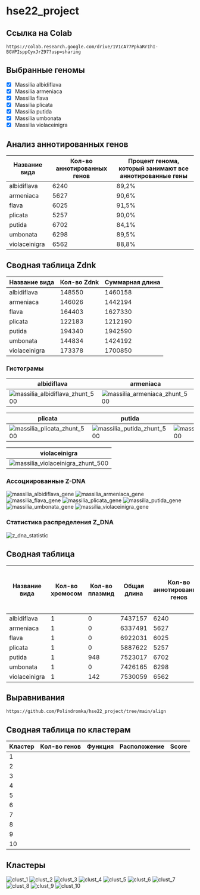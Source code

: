 # hse22_project
## Ссылка на Colab
```
https://colab.research.google.com/drive/1V1cA77PpkaRrIhI-BGVPIsppCyxJrZ97?usp=sharing
```
## Выбранные геномы
- [x] Massilia albidiflava
- [x] Massilia armeniaca
- [x] Massilia flava
- [x] Massilia plicata
- [x] Massilia putida
- [x] Massilia umbonata
- [x] Massilia violaceinigra
## Анализ аннотированных генов
|Название вида | Кол-во аннотированных генов| Процент генома, который занимают все аннотированные гены | 
|---|---|---
albidiflava| 6240| 89,2%|
armeniaca| 5627| 90,6%|
flava| 6025| 91,5%|
plicata| 5257| 90,0%|
putida| 6702| 84,1%|
umbonata| 6298| 89,5%|
violaceinigra| 6562| 88,8%|
## Сводная таблица Zdnk
|Название вида | Кол-во Zdnk| Суммарная длина | 
|---|---|---
albidiflava| 148550| 1460158|
armeniaca| 146026| 1442194|
flava| 164403| 1627330|
plicata| 122183| 1212190|
putida| 194340| 1942590|
umbonata| 144834| 1424192|
violaceinigra| 173378| 1700850|

### Гистограмы

|albidiflava | armeniaca| flava
|---|---|---
![massilia_albidiflava_zhunt_500](https://user-images.githubusercontent.com/59918228/173200128-3b6c95cd-bc36-4330-9faf-c7beb6e23e83.png)|![massilia_armeniaca_zhunt_500](https://user-images.githubusercontent.com/59918228/173200206-1fd6d71f-9927-4314-8e54-67585f87b16b.png)|![massilia_flava_zhunt_500](https://user-images.githubusercontent.com/59918228/173200229-42fe911e-d920-4600-9b03-8ef465e34ae2.png)|

plicata| putida| umbonata|
|---|---|---
![massilia_plicata_zhunt_500](https://user-images.githubusercontent.com/59918228/173200308-bb47bc44-282d-4063-b2b0-316f5e076dd0.png)| ![massilia_putida_zhunt_500](https://user-images.githubusercontent.com/59918228/173200314-3485154b-c52e-4eff-840f-2f51a4b737a3.png)|![massilia_umbonata_zhunt_500](https://user-images.githubusercontent.com/59918228/173200323-47c154d9-5541-45b5-b1ac-2da712f3640a.png)|

violaceinigra|
|---
![massilia_violaceinigra_zhunt_500](https://user-images.githubusercontent.com/59918228/173200355-9e08c073-7e60-45e6-9b03-0199ab5be956.png)|

### Ассоциированные Z-DNA
![massilia_albidiflava_gene](https://user-images.githubusercontent.com/59918228/173243798-cf4ef1af-7d78-44cc-86ce-c49b17dc0870.png)
![massilia_armeniaca_gene](https://user-images.githubusercontent.com/59918228/173243800-b661542b-decd-4869-b156-92c6bf377f65.png)
![massilia_flava_gene](https://user-images.githubusercontent.com/59918228/173243801-d7a13067-9f2d-4a26-97c6-cdb662bd91ea.png)
![massilia_plicata_gene](https://user-images.githubusercontent.com/59918228/173243802-1e2d5624-e547-4556-8415-45a839dea863.png)
![massilia_putida_gene](https://user-images.githubusercontent.com/59918228/173243805-ebe99441-c120-40e0-a06a-ea78cdd47472.png)
![massilia_umbonata_gene](https://user-images.githubusercontent.com/59918228/173243807-1214f41b-9e20-491d-aa25-2dad4df93e3b.png)
![massilia_violaceinigra_gene](https://user-images.githubusercontent.com/59918228/173243809-1c3c8e8e-74f6-4a2d-ab84-bbe5ce9aa68a.png)

### Статистика распределения Z_DNA
![z_dna_statistic](https://user-images.githubusercontent.com/59918228/173243895-437c2fcb-dcdb-495f-bda7-27bcc69696a0.png)



## Сводная таблица
|Название вида | Кол-во хромосом|  Кол-во плазмид| Oбщая длина| Кол-во аннотированных генов| Доля аннотированных генов в геноме| Кол-во участков с zh-score >500| Oбщая длина участков с zh-score >500|
|---|---|---|---|---|---|---|---
albidiflava| 1| 0| 7437157|6240| 89,2%|148550| 1460158|
armeniaca| 1|0|6337491|5627| 90,6%|146026| 1442194|
flava| 1|0|6922031| 6025| 91,5%|164403| 1627330|
plicata| 1|0|5887622| 5257| 90,0%| 122183| 1212190|
putida| 1|948|7523017|6702| 84,1%|194340| 1942590|
umbonata| 1|0|7426165| 6298| 89,5%| 144834| 1424192|
violaceinigra| 1|142|7530059|6562| 88,8%|173378| 1700850|

## Выравнивания

```
https://github.com/Polindromka/hse22_project/tree/main/align
```
## Сводная таблица по кластерам

Кластер|Кол-во генов| Функция| Расположение|Score|
|---|---|---|---|---
1|
2|
3|
4|
5|
6|
7|
8|
9|
10|

## Кластеры
![clust_1](https://user-images.githubusercontent.com/59918228/173350733-1807b442-5571-4088-b9d6-0fe03878a9cb.png)
![clust_2](https://user-images.githubusercontent.com/59918228/173350681-97f8d390-964d-4022-b1b1-c8be4a44fc8c.png)
![clust_3](https://user-images.githubusercontent.com/59918228/173350691-83124cdf-77b5-4955-bca8-e01658e01780.png)
![clust_4](https://user-images.githubusercontent.com/59918228/173350698-cba070ed-2884-4182-ba89-bf96cb105f89.png)
![clust_5](https://user-images.githubusercontent.com/59918228/173350701-6395c0ad-169d-42a9-91e8-6ccb2235b245.png)
![clust_6](https://user-images.githubusercontent.com/59918228/173350705-f3e06191-87c3-47dc-8419-8d6280aa31db.png)
![clust_7](https://user-images.githubusercontent.com/59918228/173350711-5b3a513f-8550-4484-a0ef-a52833a2cfba.png)
![clust_8](https://user-images.githubusercontent.com/59918228/173350715-a5245a20-5887-4033-b8b8-93d5e1a80bbd.png)
![clust_9](https://user-images.githubusercontent.com/59918228/173350719-9506f914-58fa-4c0a-aa50-3993f13423eb.png)
![clust_10](https://user-images.githubusercontent.com/59918228/173350729-d3c93268-fd1b-4d84-a332-a7923293de65.png)
